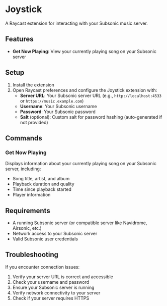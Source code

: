 # Joystick

A Raycast extension for interacting with your Subsonic music server.

## Features

- **Get Now Playing**: View your currently playing song on your Subsonic server

## Setup

1. Install the extension
2. Open Raycast preferences and configure the Joystick extension with:
   - **Server URL**: Your Subsonic server URL (e.g., `http://localhost:4533` or `https://music.example.com`)
   - **Username**: Your Subsonic username
   - **Password**: Your Subsonic password
   - **Salt** (optional): Custom salt for password hashing (auto-generated if not provided)

## Commands

### Get Now Playing

Displays information about your currently playing song on your Subsonic server, including:

- Song title, artist, and album
- Playback duration and quality
- Time since playback started
- Player information

## Requirements

- A running Subsonic server (or compatible server like Navidrome, Airsonic, etc.)
- Network access to your Subsonic server
- Valid Subsonic user credentials

## Troubleshooting

If you encounter connection issues:

1. Verify your server URL is correct and accessible
2. Check your username and password
3. Ensure your Subsonic server is running
4. Verify network connectivity to your server
5. Check if your server requires HTTPS